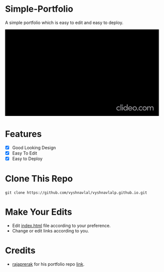 # Simple-Portfolio
A simple portfolio which is easy to edit and easy to deploy.

<p align="center"><img src="./preview.gif" /></p>

# Features
- [X] Good Looking Design
- [X] Easy To Edit
- [X] Easy to Deploy

# Clone This Repo
`git clone https://github.com/vyshnavlal/vyshnavlalp.github.io.git`

# Make Your Edits
- Edit [index.html](https://github.com/CyberBoyAyush/Simple-Portfolio/tree/master/index.html) file according to your preference.
- Change or edit links according to you.

# Credits
- [rajaprerak](https://github.com/rajaprerak/rajaprerak.github.io.git) for his portfolio repo [link](https://github.com/rajaprerak/rajaprerak.github.io). 
